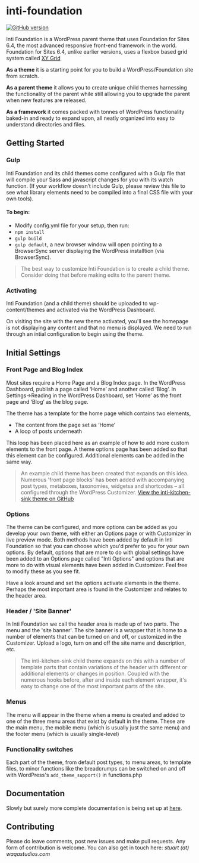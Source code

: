 # inti-foundation

[![GitHub version](https://badge.fury.io/gh/waqastudios%2Finti-foundation.svg)](https://badge.fury.io/gh/waqastudios%2Finti-foundation)

Inti Foundation is a WordPress parent theme that uses Foundation for Sites 6.4, the most advanced responsive front-end framework in the world. Foundation for Sites 6.4, unlike earlier versions, uses a flexbox based grid system called [XY Grid](http://foundation.zurb.com/sites/docs/xy-grid.html)

**As a theme** it is a starting point for you to build a WordPress/Foundation site from scratch.

**As a parent theme** it allows you to create unique child themes harnessing the functionality of the parent while still allowing you to upgrade the parent when new features are released.

**As a framework** it comes packed with tonnes of WordPress functionality baked-in and ready to expand upon, all neatly organized into easy to understand directories and files.

## Getting Started
### Gulp
Inti Foundation and its child themes come configured with a Gulp file that will compile your Sass and javascript changes for you with its watch function. (If your workflow doesn’t include Gulp, please review this file to see what library elements need to be compiled into a final CSS file with your own tools).

#### To begin:
 * Modify config.yml file for your setup, then run:
 * `npm install`
 * `gulp build`
 * `gulp default`, a new browser window will open pointing to a BrowserSync server displaying the WordPress installtion (via BrowserSync).


> The best way to customize Inti Foundation is to create a child theme. Consider doing that before making edits to the parent theme.

### Activating
Inti Foundation (and a child theme) should be uploaded to wp-content/themes and activated via the WordPress Dashboard.

On visiting the site with the new theme activated, you'll see the homepage is not displaying any content and that no menu is displayed. We need to run through an intial configuration to begin using the theme.

## Initial Settings
### Front Page and Blog Index
Most sites require a Home Page and a Blog Index page. In the WordPress Dashboard, publish a page called ‘Home’ and another called ‘Blog’. In Settings->Reading in the WordPress Dashboard, set ‘Home’ as the front page and ‘Blog’ as the blog page.

The theme has a template for the home page which contains two elements, 
- The content from the page set as ‘Home’
- A loop of posts underneath

This loop has been placed here as an example of how to add more custom elements to the front page. A theme options page has been added so that this element can be configured. Additional elements can be added in the same way.

> An example child theme has been created that expands on this idea. Numerous 'front page blocks' has been added with accompanying post types, metaboxes, taxonomies, widgetsa and shortcodes – all configured through the WordPress Customizer. [View the inti-kitchen-sink theme on GitHub](https://github.com/waqastudios/inti-kitchen-sink)

### Options
The theme can be configured, and more options can be added as you develop your own theme, with either an Options page or with Customizer in live preview mode. Both methods have been added by default in Inti Foundation so that you can choose which you'd prefer to you for your own options. By default, options that are more to do with global settings have been added to an Options page called "Inti Options" and options that are more to do with visual elements have been added in Customizer. Feel free to modify these as you see fit.

Have a look around and set the options activate elements in the theme. Perhaps the most important area is found in the Customizer and relates to the header area.

### Header / 'Site Banner'
In Inti Foundation we call the header area is made up of two parts. The menu and the 'site banner'. The site banner is a wrapper that is home to a number of elements that can be turned on and off, or customized in the Customizer. Upload a logo, turn on and off the site name and description, etc.

> The inti-kitchen-sink child theme expands on this with a number of template parts that contain variations of the header with different or additional elements or changes in position. Coupled with the numerous hooks before, after and inside each element wrapper, it's easy to change one of the most important parts of the site.

### Menus
The menu will appear in the theme when a menu is created and added to one of the three menu areas that exist by default in the theme. These are the main menu, the mobile menu (which is usually just the same menu) and the footer menu (which is usually single-level)

### Functionality switches
Each part of the theme, from default post types, to menu areas, to template files, to minor functions like the breadcrumps can be switched on and off with WordPress's `add_theme_support()` in functions.php

## Documentation
Slowly but surely more complete documentation is being set up at [here](http://inti.waqastudios.com).

## Contributing
Please do leave comments, post new issues and make pull requests. Any form of contribution is welcome. 
You can also get in touch here: _stuart (at) waqastudios.com_